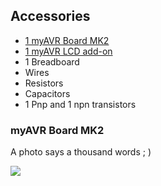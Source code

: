 ## Accessories

- [1 myAVR Board MK2](http://shop.myavr.com/systemboards%20and%20programmer/myAVR%20Board%20MK2,%20equipped.htm?sp=article.sp.php&artID=40)
- [1 myAVR LCD add-on](http://shop.myavr.com/Additional%20modules%20and%20accessories/myAVR%20LCD%20add-on,%20for%20text,%205%20V.htm?sp=article.sp.php&artID=15)
- 1 Breadboard
- Wires
- Resistors
- Capacitors
- 1 Pnp and 1 npn transistors


### myAVR Board MK2

A photo says a thousand words ; )

![](/chapter-01/AvrBoardMK2.JPG)